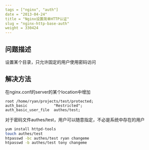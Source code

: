 ```yaml
---
tags = ["nginx", "auth"]
date = "2013-04-24"
title = "Nginx设置简单HTTP认证"
slug = "nginx-http-base-auth"
weight = 330424
---
```


## 问题描述

设置某个目录，只允许固定的用户使用密码访问

## 解决方法

在nginx.conf的server的某个location中增加


```nginx
root /home/ryan/projects/test/protected;
auth_basic            "Restricted";
auth_basic_user_file  authes/test;
```

对于密码文件authes/test，用户可以随意指定，不必是系统中存在的用户


```bash
yum install httpd-tools
touch authes/test
htpasswd -bc authes/test ryan changeme
htpasswd -b authes/test tony changeme
```
